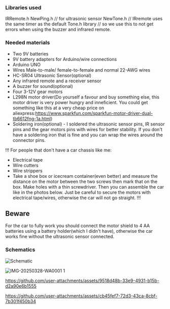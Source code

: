 ### Libraries used
IRRemote.h
NewPing.h // for ultrasonic sensor
NewTone.h // IRremote uses the same timer as the default Tone.h library
          // so we use this to not get errors when using the buzzer and infrared remote.

### Needed materials
* Two 9V batteries
* 9V battery adapters for Arduino/wire connections
* Arduino UNO
* Wires Male-to-male/ female-to-female and normal 22-AWG wires
* HC-SR04 Ultrasonic Sensor(optional)
* Any infrared remote and a receiver sensor
* A buzzer for sound(optional)
* Four 3-12V gear motors
* L298N motor driver(Do yourself a favour and buy something else, this motor driver is very power hungry and inneficient.
You could get something like this at a very cheap price on aliexpress:https://www.sparkfun.com/sparkfun-motor-driver-dual-tb6612fng-1a.html)
* Soldering iron(optional) - I soldered the ultrasonic sensor pins, IR sensor pins and the gear motors pins with wires for better stability.
If you don't have a soldering iron that is fine and you can wrap the wires around the connector pins.

!!! 
For people that don't have a car chassis like me:
* Electrical tape
* Wire cutters
* Wire strippers
* Take a shoe box or icecream container(even better) and measure the distance
on the motor between the two screws then mark that on the box.
Make holes with a thin screwdriver.
Then you can assemble the car like in the photos below.
Just be careful to secure the motors with electrical tape/wires,
otherwise the car will not go straight.
!!!

## Beware
For the car to fully work you should connect the motor shield to 4 AA batteries using
a battery holder(which I didn't have), otherwise the car works fine without the ultrasonic sensor connected.

### Schematics

![Schematic](https://github.com/user-attachments/assets/2e82772b-8ebd-411c-8295-17016e4c1233)

![IMG-20250328-WA0001 1](https://github.com/user-attachments/assets/1845dbbe-92a2-4917-a9ee-a5a028be7bf7)

https://github.com/user-attachments/assets/9518d48b-33e9-4931-b15b-d2a90e6b1555

https://github.com/user-attachments/assets/cb45fef7-72d3-43ca-8cbf-7b301f450b34
